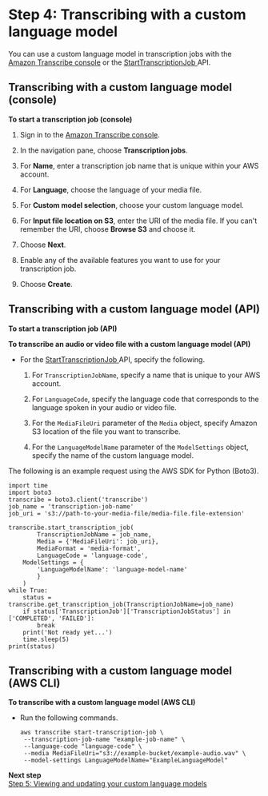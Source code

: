# Step 4: Transcribing with a custom language model<a name="clm-transcription"></a>

You can use a custom language model in transcription jobs with the [Amazon Transcribe console](https://console.aws.amazon.com/transcribe/) or the [ StartTranscriptionJob ](API_StartTranscriptionJob.md) API\.

## Transcribing with a custom language model \(console\)<a name="start-console"></a>



**To start a transcription job \(console\)**

1. Sign in to the [Amazon Transcribe console](https://console.aws.amazon.com/transcribe/)\.

1. In the navigation pane, choose **Transcription jobs**\.

1. For **Name**, enter a transcription job name that is unique within your AWS account\.

1. For **Language**, choose the language of your media file\.

1. For **Custom model selection**, choose your custom language model\.

1. For **Input file location on S3**, enter the URI of the media file\. If you can't remember the URI, choose **Browse S3** and choose it\.

1. Choose **Next**\.

1. Enable any of the available features you want to use for your transcription job\.

1. Choose **Create**\.

## Transcribing with a custom language model \(API\)<a name="start-api"></a>

**To start a transcription job \(API\)**

**To transcribe an audio or video file with a custom language model \(API\)**
+ For the [ StartTranscriptionJob ](API_StartTranscriptionJob.md) API, specify the following\.

  1. For `TranscriptionJobName`, specify a name that is unique to your AWS account\.

  1. For `LanguageCode`, specify the language code that corresponds to the language spoken in your audio or video file\.

  1. For the `MediaFileUri` parameter of the `Media` object, specify Amazon S3 location of the file you want to transcribe\.

  1. For the `LanguageModelName` parameter of the `ModelSettings` object, specify the name of the custom language model\.

The following is an example request using the AWS SDK for Python \(Boto3\)\.

```
import time
import boto3
transcribe = boto3.client('transcribe')
job_name = 'transcription-job-name'
job_uri = 's3://path-to-your-media-file/media-file.file-extension'

transcribe.start_transcription_job(
        TranscriptionJobName = job_name,
        Media = {'MediaFileUri': job_uri},
        MediaFormat = 'media-format',
        LanguageCode = 'language-code',
    ModelSettings = {
        'LanguageModelName': 'language-model-name'
        }
    )
while True:
    status = transcribe.get_transcription_job(TranscriptionJobName=job_name)
    if status['TranscriptionJob']['TranscriptionJobStatus'] in ['COMPLETED', 'FAILED']:
        break
    print('Not ready yet...')
    time.sleep(5)
print(status)
```

## Transcribing with a custom language model \(AWS CLI\)<a name="start-custom-cli"></a>

**To transcribe with a custom language model \(AWS CLI\)**
+ Run the following commands\.

  ```
  aws transcribe start-transcription-job \ 
   --transcription-job-name "example-job-name" \ 
   --language-code "language-code" \ 
   --media MediaFileUri="s3://example-bucket/example-audio.wav" \ 
   --model-settings LanguageModelName="ExampleLanguageModel"
  ```

**Next step**  
[Step 5: Viewing and updating your custom language models](view-update-lang.md)